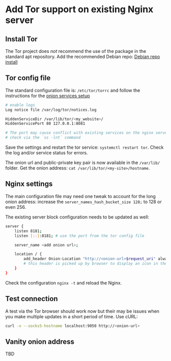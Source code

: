 # Add Tor support on existing Nginx server
## Install Tor
The Tor project does *not* recommend the use of the package in the standard apt repository. Add the recommended Debian repo: [Debian repo install](https://support.torproject.org/apt/tor-deb-repo/)
## Tor config file
The standard configuration file is: `/etc/tor/torrc` and follow the instructions for the [onion services setup](https://community.torproject.org/onion-services/setup/)
```bash
# enable logs
Log notice file /var/log/tor/notices.log

HiddenServiceDir /var/lib/tor/<my_website>/
HiddenServicePort 80 127.0.0.1:8081

# The port may cause conflict with existing services on the nginx server
# check via the `ss -lnt` command
```
Save the settings and restart the tor service: `systemctl restart tor`. Check the log and/or service status for errors.

The onion url and public-private key pair is now available in the `/var/lib/` folder. Get the onion address: `cat /var/lib/tor/<my-site>/hostname`. 
## Nginx settings
The main configuration file may need one tweak to account for the long onion address: increase the `server_names_hash_bucket_size 128;` to 128 or even 256.

The existing server block configuration needs to be updated as well:
```bash
server {
    listen 8181;
    listen [::]:8181; # use the port from the tor config file

    server_name <add onion url>;

    location / { 
        add_header Onion-Location "http://<onion-url>$request_uri" always;
        # this header is picked up by browser to display an icon in the clear-net browser that a tor connection is available
    }
}
```
Check the configuration `nginx -t` and reload the Nginx.

## Test connection
A test via the Tor browser should work now but their may be issues when you make multiple updates in a short period of time. Use cURL:
```bash
curl -v --socks5-hostname localhost:9050 http://<onion-url>
```
## Vanity onion address
TBD